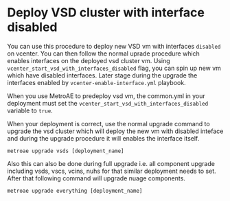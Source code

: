 # Deploy VSD cluster with interface disabled

You can use this procedure to deploy new VSD vm with interfaces `disabled` on vcenter. You can then follow the normal uprade procedure which enables interfaces on the deployed vsd cluster vm. Using `vcenter_start_vsd_with_interfaces_disabled` flag, you can spin up new vm which have disabled interfaces. Later stage during the upgrade the interfaces enabled by `vcenter-enable-interface.yml` playbook.

When you use MetroAE to predeploy vsd vm, the common.yml in your deployment must set the `vcenter_start_vsd_with_interfaces_disabled` variable to `true`. 

When your deployment is correct, use the normal upgrade command to upgrade the vsd cluster which will deploy the new vm with disabled inteface and during the upgrade procedure it will enables the interface itself.

```
metroae upgrade vsds [deployment_name]
````

Also this can also be done during full upgrade i.e. all component upgrade including vsds, vscs, vcins, nuhs for that similar deployment needs to set. After that following command will upgrade nuage components.

```
metroae upgrade everything [deployment_name]
```
